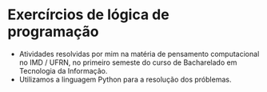 # Exercírcios de lógica de programação
- Atividades resolvidas por mim na matéria de pensamento computacional no IMD / UFRN, no primeiro semeste do curso de Bacharelado em Tecnologia da Informação.
- Utilizamos a linguagem Python para a resolução dos próblemas.
